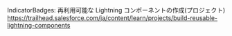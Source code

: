 IndicatorBadges:
  再利用可能な Lightning コンポーネントの作成(プロジェクト)
  https://trailhead.salesforce.com/ja/content/learn/projects/build-reusable-lightning-components
